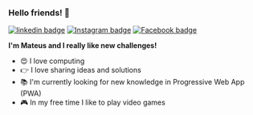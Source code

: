 ### Hello friends!  👋

[![linkedin badge](https://img.shields.io/badge/mateusdmc-30302f?style=flat&logo=linkedin)](https://www.linkedin.com/in/mateus-ant%C3%B4nio-206a06179/)
[![Instagram badge](https://img.shields.io/badge/mateusdmc-30302f?style=flat&logo=instagram)](https://www.instagram.com/mateusdmc/)
[![Facebook badge](https://img.shields.io/badge/mateusdmc-30302f?style=flat&logo=Facebook)](https://www.facebook.com/mateusantonioti)

<strong>I'm Mateus and I really like new challenges!</strong>

- :heart_eyes: I love computing
- :point_right: I love sharing ideas and solutions
- :books: I'm currently looking for new knowledge in Progressive Web App (PWA)
- :video_game: In my free time I like to play video games

<!---
mateusdmc/mateusdmc is a ✨ special ✨ repository because its `README.md` (this file) appears on your GitHub profile.
You can click the Preview link to take a look at your changes.
--->
